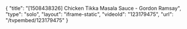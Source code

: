 {
    "title": "[1508438326] Chicken Tikka Masala Sauce - Gordon Ramsay",
    "type": "solo",
    "layout": "iframe-static",
    "videoId": "123179475",
    "url": "\/tvpembed\/123179475"
}